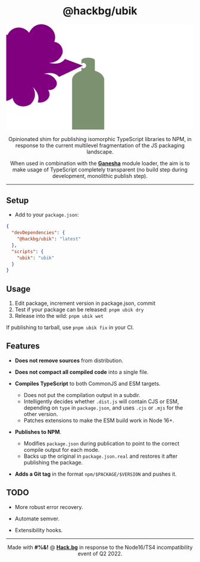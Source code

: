 <div style="text-align:center">

# @hackbg/ubik

![](./ubik.svg)

Opinionated shim for publishing isomorphic TypeScript libraries to NPM,
in response to the current multilevel fragmentation of the JS packaging landscape.

When used in combination with the [**Ganesha**](https://github.com/hackbg/ganesha)
module loader, the aim is to make usage of TypeScript completely transparent
(no build step during development, monolithic publish step).

</div>

---

## Setup

* Add to your `package.json`:

```json
{
  "devDependencies": {
    "@hackbg/ubik": "latest"
  },
  "scripts": {
    "ubik": "ubik"
  }
}
```

## Usage

1. Edit package, increment version in package.json, commit
2. Test if your package can be released: `pnpm ubik dry`
3. Release into the wild: `pnpm ubik wet`

If publishing to tarball, use `pnpm ubik fix` in your CI.

## Features

* **Does not remove sources** from distribution.

* **Does not compact all compiled code** into a single file.

* **Compiles TypeScript** to both CommonJS and ESM targets.
  * Does not put the compilation output in a subdir.
  * Intelligently decides whether `.dist.js` will contain CJS or ESM,
    depending on `type`  in `package.json`, and uses `.cjs` or `.mjs` for the other version.
  * Patches extensions to make the ESM build work in Node 16+.

* **Publishes to NPM**.
  * Modifies `package.json` during publication to point to the correct compile output for each mode.
  * Backs up the original in `package.json.real` and restores it after publishing the package.

* **Adds a Git tag** in the format `npm/$PACKAGE/$VERSION` and pushes it.

## TODO

* More robust error recovery.

* Automate semver.

* Extensibility hooks.

<div align="center">

---

Made with **#%&!** @ [**Hack.bg**](https://foss.hack.bg)
in response to the Node16/TS4 incompatibility event of Q2 2022.

</div>

